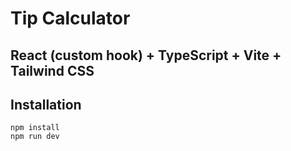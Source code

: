 # Tip Calculator

## React (custom hook) + TypeScript + Vite + Tailwind CSS

## Installation
`npm install`  
`npm run dev`
